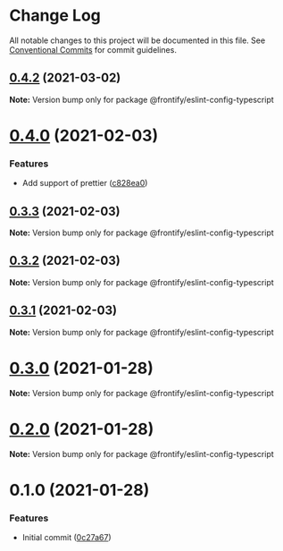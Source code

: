 # Change Log

All notable changes to this project will be documented in this file.
See [Conventional Commits](https://conventionalcommits.org) for commit guidelines.

## [0.4.2](https://github.com/Frontify/eslint-config/compare/v0.4.0...v0.4.2) (2021-03-02)

**Note:** Version bump only for package @frontify/eslint-config-typescript





# [0.4.0](https://github.com/Frontify/eslint-config/compare/v0.3.3...v0.4.0) (2021-02-03)


### Features

* Add support of prettier ([c828ea0](https://github.com/Frontify/eslint-config/commit/c828ea051275a34d4ac9bb99a55b9aecec3446cb))





## [0.3.3](https://github.com/Frontify/eslint-config/compare/v0.3.2...v0.3.3) (2021-02-03)

**Note:** Version bump only for package @frontify/eslint-config-typescript





## [0.3.2](https://github.com/Frontify/eslint-config/compare/v0.3.1...v0.3.2) (2021-02-03)

**Note:** Version bump only for package @frontify/eslint-config-typescript





## [0.3.1](https://github.com/Frontify/eslint-config/compare/v0.3.0...v0.3.1) (2021-02-03)

**Note:** Version bump only for package @frontify/eslint-config-typescript





# [0.3.0](https://github.com/Frontify/eslint-config/compare/v0.2.0...v0.3.0) (2021-01-28)

**Note:** Version bump only for package @frontify/eslint-config-typescript





# [0.2.0](https://github.com/Frontify/eslint-config/compare/v0.1.0...v0.2.0) (2021-01-28)

**Note:** Version bump only for package @frontify/eslint-config-typescript





# 0.1.0 (2021-01-28)


### Features

* Initial commit ([0c27a67](https://github.com/Frontify/eslint-config/commit/0c27a6766a2719ed9edd6327b4fc66ad279dea9a))
